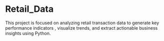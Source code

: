 # Retail_Data
This project is focused on analyzing retail transaction data to generate key performance indicators , visualize trends, and extract actionable business insights using Python.
